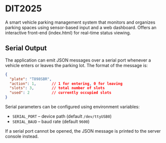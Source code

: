 # DIT2025

A smart vehicle parking management system that monitors and organizes parking spaces using sensor-based input and a web dashboard. Offers an interactive front-end (index.html) for real-time status viewing.

## Serial Output

The application can emit JSON messages over a serial port whenever a vehicle
enters or leaves the parking lot. The format of the message is:

```json
{
  "plate": "T898SBR",
  "action": 1,       // 1 for entering, 0 for leaving
  "slots": 3,        // total number of slots
  "used": 2          // currently occupied slots
}
```

Serial parameters can be configured using environment variables:

- `SERIAL_PORT` – device path (default `/dev/ttyUSB0`)
- `SERIAL_BAUD` – baud rate (default `9600`)

If a serial port cannot be opened, the JSON message is printed to the server
console instead.
